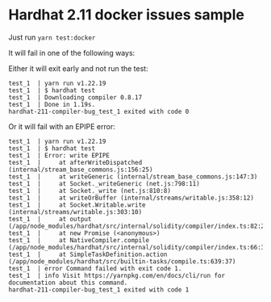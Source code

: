 # Hardhat 2.11 docker issues sample

Just run `yarn test:docker`

It will fail in one of the following ways:

Either it will exit early and not run the test:

```
test_1  | yarn run v1.22.19
test_1  | $ hardhat test
test_1  | Downloading compiler 0.8.17
test_1  | Done in 1.19s.
hardhat-211-compiler-bug_test_1 exited with code 0
```

Or it will fail with an EPIPE error:

```
test_1  | yarn run v1.22.19
test_1  | $ hardhat test
test_1  | Error: write EPIPE
test_1  |     at afterWriteDispatched (internal/stream_base_commons.js:156:25)
test_1  |     at writeGeneric (internal/stream_base_commons.js:147:3)
test_1  |     at Socket._writeGeneric (net.js:798:11)
test_1  |     at Socket._write (net.js:810:8)
test_1  |     at writeOrBuffer (internal/streams/writable.js:358:12)
test_1  |     at Socket.Writable.write (internal/streams/writable.js:303:10)
test_1  |     at output (/app/node_modules/hardhat/src/internal/solidity/compiler/index.ts:82:24)
test_1  |     at new Promise (<anonymous>)
test_1  |     at NativeCompiler.compile (/app/node_modules/hardhat/src/internal/solidity/compiler/index.ts:66:34)
test_1  |     at SimpleTaskDefinition.action (/app/node_modules/hardhat/src/builtin-tasks/compile.ts:639:37)
test_1  | error Command failed with exit code 1.
test_1  | info Visit https://yarnpkg.com/en/docs/cli/run for documentation about this command.
hardhat-211-compiler-bug_test_1 exited with code 1
```
